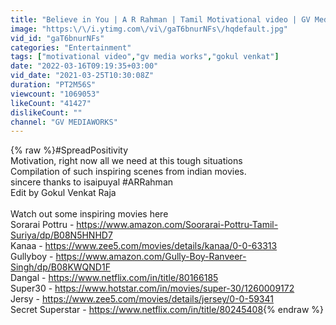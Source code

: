 ```yaml
---
title: "Believe in You | A R Rahman | Tamil Motivational video | GV Mediaworks"
image: "https:\/\/i.ytimg.com\/vi\/gaT6bnurNFs\/hqdefault.jpg"
vid_id: "gaT6bnurNFs"
categories: "Entertainment"
tags: ["motivational video","gv media works","gokul venkat"]
date: "2022-03-16T09:19:35+03:00"
vid_date: "2021-03-25T10:30:08Z"
duration: "PT2M56S"
viewcount: "1069053"
likeCount: "41427"
dislikeCount: ""
channel: "GV MEDIAWORKS"
---
```

{% raw %}#SpreadPositivity<br />Motivation, right now all we need at this tough situations<br />Compilation of such inspiring scenes from indian movies.<br />sincere thanks to isaipuyal #ARRahman<br />Edit by Gokul Venkat Raja<br /><br />Watch out some inspiring movies here<br />Sorarai Pottru - <a rel="nofollow" target="blank" href="https://www.amazon.com/Soorarai-Pottru-Tamil-Suriya/dp/B08N5HNHD7">https://www.amazon.com/Soorarai-Pottru-Tamil-Suriya/dp/B08N5HNHD7</a><br />Kanaa - <a rel="nofollow" target="blank" href="https://www.zee5.com/movies/details/kanaa/0-0-63313">https://www.zee5.com/movies/details/kanaa/0-0-63313</a><br />Gullyboy - <a rel="nofollow" target="blank" href="https://www.amazon.com/Gully-Boy-Ranveer-Singh/dp/B08KWQND1F">https://www.amazon.com/Gully-Boy-Ranveer-Singh/dp/B08KWQND1F</a><br />Dangal - <a rel="nofollow" target="blank" href="https://www.netflix.com/in/title/80166185">https://www.netflix.com/in/title/80166185</a><br />Super30 - <a rel="nofollow" target="blank" href="https://www.hotstar.com/in/movies/super-30/1260009172">https://www.hotstar.com/in/movies/super-30/1260009172</a> <br />Jersy - <a rel="nofollow" target="blank" href="https://www.zee5.com/movies/details/jersey/0-0-59341">https://www.zee5.com/movies/details/jersey/0-0-59341</a><br />Secret Superstar - <a rel="nofollow" target="blank" href="https://www.netflix.com/in/title/80245408">https://www.netflix.com/in/title/80245408</a>{% endraw %}
